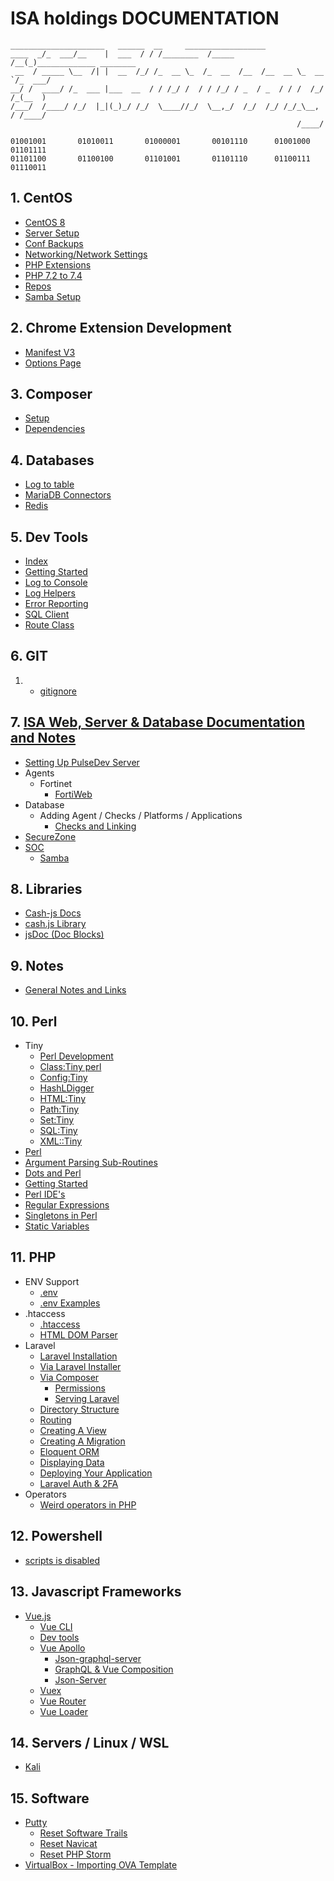 # ISA holdings DOCUMENTATION

```bin
_____________________   ______  __     __________________
____  _/_  ___/__    |  ___  / / /________  /_____  /__(_)_____________ ________
 __  / _____ \__  /| |  __  /_/ /_  __ \_  /_  __  /__  /__  __ \_  __ `/_  ___/
__/ /  ____/ /_  ___ |___  __  / / /_/ /  / / /_/ / _  / _  / / /  /_/ /_(__  )
/___/  /____/ /_/  |_|(_)_/ /_/  \____//_/  \__,_/  /_/  /_/ /_/_\__, / /____/
                                                                /____/

01001001       01010011       01000001       00101110      01001000      01101111
01101100       01100100       01101001       01101110      01100111      01110011
```

## 1. CentOS

- [CentOS 8](/isaHoldings/CentOS/README.md)
- [Server Setup](/isaHoldings/CentOS/README.md)
- [Conf Backups](/isaHoldings/CentOS/ConfigBackups/README.md)
- [Networking/Network Settings](/isaHoldings/CentOS/Networking/networkSettings.md)
- [PHP Extensions](/isaHoldings/CentOS/PHPExtensions/README.md)
- [PHP 7.2 to 7.4](/isaHoldings/PHPUpgrae72_74/php72to74.md)
- [Repos](/isaHoldings/CentOS/Repos/README.md)
- [Samba Setup](/isaHoldings/CentOS/Samba/README.md)

## 2. Chrome Extension Development

- [Manifest V3](/isaHoldings/Chrome/extensions/ManV3/README.md)
- [Options Page](/isaHoldings/Chrome/extensions/optionsPage/README.md)

## 3. Composer

- [Setup](/isaHoldings/Composer/Setup/README.md)
- [Dependencies](/isaHoldings/Composer/Dependencies/README.md)

## 4. Databases

- [Log to table](/isaHoldings/Databases/logToTable.md)
- [MariaDB Connectors](/isaHoldings/Databases/MariaDB.md)
- [Redis](/isaHoldings/Databases/Redis.md)

## 5. Dev Tools

- [Index](/isaHoldings/devTools/README.md)
- [Getting Started](/isaHoldings/devTools/gettingStarted.md)
- [Log to Console](/isaHoldings/devTools/consoleLog.md)
- [Log Helpers](/isaHoldings/devTools/logHelpers.md)
- [Error Reporting](/isaHoldings/devTools/errorReporting.md)
- [SQL Client](/isaHoldings/devTools/adminer.md)
- [Route Class](/isaHoldings/devTools/route.md)

## 6. GIT

1. - [gitignore](/isaHoldings/GIT/gitignore/laravel.gitignore)

## 7. [ISA Web, Server & Database Documentation and Notes](/isaHoldings/ISA/README.md)

- [Setting Up PulseDev Server](/isaHoldings/ISA/Pulse/PulseDevServer.md)
- Agents
  - Fortinet
    - [FortiWeb](/isaHoldings/ISA/Pulse/Agents/FortiNet/FortiWeb/README.md)
- Database
  - Adding Agent / Checks / Platforms / Applications
    - [Checks and Linking](/isaHoldings/ISA/Pulse/Agents/CheckTypesAndLinks.md)
- [SecureZone](/secureZone/README.md)
- [SOC](/isaHoldings/ISA/SOC/README.md)
  - [Samba](/isaHoldings/ISA/SOC/Samba.md)

## 8. Libraries

- [Cash-js Docs](/isaHoldings/Libs/cash-js.md)
- [cash.js Library](/isaHoldings/Libs/cash.js)
- [jsDoc (Doc Blocks)](/isaHoldings/Libs/jsDoc.md)

## 9. Notes

- [General Notes and Links](/isaHoldings/Notes/General.md)

## 10. Perl

- Tiny
  - [Perl Development](/isaHoldings/Perl/README.md)
  - [Class:Tiny perl](/isaHoldings/Perl/Tiny/Class.Tiny.md)
  - [Config:Tiny](/isaHoldings/Perl/Tiny/Config.Tiny.md)
  - [HashLDigger](/isaHoldings/Perl/Hash.Digger.md)
  - [HTML:Tiny](/isaHoldings/Perl/Tiny/HTML.Tiny.md)
  - [Path:Tiny](/isaHoldings/Perl/Tiny/Path.Tiny.md)
  - [Set:Tiny](/isaHoldings/Perl/Tiny/Set.Tiny.md)
  - [SQL:Tiny](/isaHoldings/Perl/Tiny/SQL.Tiny.md)
  - [XML::Tiny](/isaHoldings/Perl/Tiny/XML.Tiny.md)
- [Perl](/isaHoldings/Perl/README.md)
- [Argument Parsing Sub-Routines](/isaHoldings/Perl/ArgsSubRoutines.md)
- [Dots and Perl](/isaHoldings/Perl/dotsInPerl.md)
- [Getting Started](/isaHoldings/Perl/gettingStarted.md)
- [Perl IDE's](/isaHoldings/Perl/perlIDEs.md)
- [Regular Expressions](/isaHoldings/Perl/Regex.md)
- [Singletons in Perl](/isaHoldings/Perl/Singleton.md)
- [Static Variables](/isaHoldings/Perl/staticVars.md)

## 11. PHP

- ENV Support
  - [.env](/isaHoldings/PHP/env/README.md)
  - [.env Examples](/isaHoldings/PHP/env/dotEnv.md)
- .htaccess
  - [.htaccess](/isaHoldings/PHP/htaccess/README.md)
  - [HTML DOM Parser](/isaHoldings/PHP/HTMLDomParser)
- Laravel
  - [Laravel Installation](/isaHoldings/PHP/Laravel/Installation.md)
  - [Via Laravel Installer](/isaHoldings/PHP/Laravel/Installation.md#via-laravel-installer)
  - [Via Composer](/isaHoldings/PHP/Laravel/Installation.md#via-composer)
    - [Permissions](/isaHoldings/PHP/Laravel/permissions.md)
    - [Serving Laravel](/isaHoldings/PHP/Laravel/servingLaravel.md)
  - [Directory Structure](/isaHoldings/PHP/Laravel/directoryStructure.md)
  - [Routing](/isaHoldings/PHP/Laravel/Routing.md)
  - [Creating A View](/isaHoldings/PHP/Laravel/Views.md)
  - [Creating A Migration](/isaHoldings/PHP/Laravel/Migrations.md)
  - [Eloquent ORM](/isaHoldings/PHP/Laravel/Eloquent.md)
  - [Displaying Data](/isaHoldings/PHP/Laravel/DisplayData.md)
  - [Deploying Your Application](/isaHoldings/PHP/Laravel/Deploy.md)
  - [Laravel Auth & 2FA](/isaHoldings/PHP/Laravel/Auth.README.md)
- Operators
  - [Weird operators in PHP](https://github.com/isa-holdings/docs/blob/3d06cc1d2980a9230b4802730da5a2b8857e577d/PHP/Operators/Weird%20operators%20in%20PHP.md)

## 12. Powershell

- [scripts is disabled](/isaHoldings/Terminals/Powershell/scriptsDisabled.md)

## 13. Javascript Frameworks

- [Vue.js](https://vuejs.org/)
  - [Vue CLI](https://cli.vuejs.org/)
  - [Dev tools](https://devtools.vuejs.org/guide/installation.html)
  - [Vue Apollo](https://v4.apollo.vuejs.org/guide-composable/)
    - [Json-graphql-server](https://github.com/marmelab/json-graphql-server)
    - [GraphQL & Vue Composition](https://github.com/aaronksaunders/vue-gql-composition-1)
    - [Json-Server](https://github.com/typicode/json-server)
  - [Vuex](https://next.vuex.vuejs.org/)
  - [Vue Router](https://router.vuejs.org/)
  - [Vue Loader](https://vue-loader.vuejs.org/)

## 14. Servers / Linux / WSL

- [Kali](/isaHoldings/Servers/Kali/README.md)

## 15. Software

- [Putty](/isaHoldings/Software/Putty/README.md)
  - [Reset Software Trails](/isaHoldings/Software/ResetTrails/README.md)
  - [Reset Navicat](/isaHoldings/Software/resetTrails/navicat.md)
  - [Reset PHP Storm](/isaHoldings/Software/resetTrails/phpStorm.md)
- [VirtualBox - Importing OVA Template](/isaHoldings/VirtualBox/importingOVA.md)
